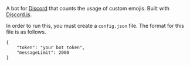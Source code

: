 A bot for [Discord](https://discordapp.com) that counts the usage of custom emojis. Built with [Discord.js](https://discord.js.org/).

In order to run this, you must create a `config.json` file. The format for this file is as follows.

```
{
    "token": "your bot token",
    "messageLimit": 2000
}
```
